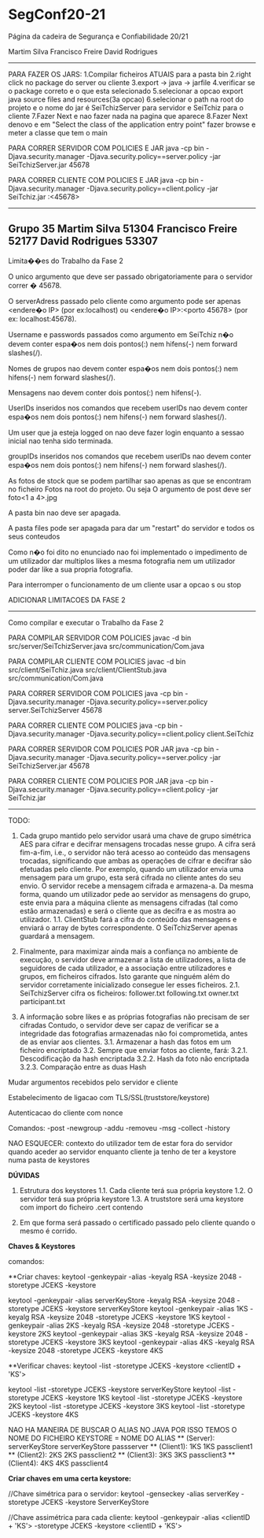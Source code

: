 # SegConf20-21
Página da cadeira de Segurança e Confiabilidade 20/21 

Martim Silva 
Francisco Freire
David Rodrigues


----------------------

PARA FAZER OS JARS:
1.Compilar ficheiros ATUAIS para a pasta bin
2.right click no package do server ou cliente
3.export -> java -> jarfile
4.verificar se o package correto e o que esta selecionado
5.selecionar a opcao export java source files and resources(3a opcao)
6.selecionar o path na root do projeto e o nome do jar é SeiTchizServer para servidor e SeiTchiz para o cliente
7.Fazer Next e nao fazer nada na pagina que aparece
8.Fazer Next denovo e em "Select the class of the application entry point" fazer browse
e meter a classe que tem o main

PARA CORRER SERVIDOR COM POLICIES E JAR
java -cp bin -Djava.security.manager -Djava.security.policy==server.policy -jar SeiTchizServer.jar 45678

PARA CORRER CLIENTE COM POLICIES E JAR
java -cp bin -Djava.security.manager -Djava.security.policy==client.policy -jar SeiTchiz.jar <IP>:<45678> <userID> <userPassword>


----------------------
Grupo 35
Martim Silva 51304
Francisco Freire 52177
David Rodrigues 53307
----------------------
Limita��es do Trabalho da Fase 2

O unico argumento que deve ser passado obrigatoriamente para o servidor correr � 45678.

O serverAdress passado pelo cliente como argumento pode ser apenas <endere�o IP> (por ex:localhost) ou <endere�o IP>:<porto 45678> (por ex: localhost:45678).

Username e passwords passados como argumento em SeiTchiz n�o devem conter espa�os nem dois pontos(:) nem hifens(-) nem forward slashes(/).

Nomes de grupos nao devem conter espa�os nem dois pontos(:) nem hifens(-) nem forward slashes(/).

Mensagens nao devem conter dois pontos(:) nem hifens(-).

UserIDs inseridos nos comandos que recebem userIDs nao devem conter espa�os nem dois pontos(:) nem hifens(-) nem forward slashes(/).

Um user que ja esteja logged on nao deve fazer login enquanto a sessao inicial nao tenha sido terminada.

groupIDs inseridos nos comandos que recebem userIDs nao devem conter espa�os nem dois pontos(:) nem hifens(-) nem forward slashes(/).

As fotos de stock que se podem partilhar sao apenas as que se encontram no ficheiro Fotos na root do projeto.
Ou seja O argumento <photo> de post deve ser foto<1 a 4>.jpg

A pasta bin nao deve ser apagada.

A pasta files pode ser apagada para dar um "restart" do servidor e todos os seus conteudos

Como n�o foi dito no enunciado nao foi implementado o impedimento de um utilizador dar multiplos likes a mesma fotografia nem um utilizador poder dar like a sua propria fotografia.

Para interromper o funcionamento de um cliente usar a opcao s ou stop

ADICIONAR LIMITACOES DA FASE 2

----------------------
Como compilar e executar o Trabalho da Fase 2

PARA COMPILAR SERVIDOR COM POLICIES
javac -d bin src/server/SeiTchizServer.java src/communication/Com.java

PARA COMPILAR CLIENTE COM POLICIES
javac -d bin src/client/SeiTchiz.java src/client/ClientStub.java src/communication/Com.java

PARA CORRER SERVIDOR COM POLICIES
java -cp bin -Djava.security.manager -Djava.security.policy==server.policy server.SeiTchizServer 45678 <keystore> <keystore-password>

PARA CORRER CLIENTE COM POLICIES
java -cp bin -Djava.security.manager -Djava.security.policy==client.policy client.SeiTchiz <serverAddress> <truststore> <keystore> <keystore-password> <clientID>

PARA CORRER SERVIDOR COM POLICIES POR JAR
java -cp bin -Djava.security.manager -Djava.security.policy==server.policy -jar SeiTchizServer.jar 45678 <keystore> <keystore-password>

PARA CORRER CLIENTE COM POLICIES POR JAR
java -cp bin -Djava.security.manager -Djava.security.policy==client.policy -jar SeiTchiz.jar <serverAddress> <truststore> <keystore> <keystore-password> <clientID>

----------------------

TODO:
1. Cada grupo mantido pelo servidor usará uma chave de grupo simétrica AES para cifrar e decifrar mensagens trocadas nesse grupo. A cifra será fim-a-fim, i.e., o servidor não terá acesso ao conteúdo das mensagens trocadas, significando que ambas as operações de cifrar e decifrar são efetuadas pelo cliente. Por exemplo, quando um utilizador envia uma mensagem para um grupo, esta será cifrada no cliente antes do seu envio. O servidor recebe a mensagem cifrada e armazena-a. Da mesma forma, quando um utilizador pede ao servidor as mensagens do grupo, este envia para a máquina cliente as mensagens cifradas (tal como estão armazenadas) e será o cliente que as decifra e as mostra ao utilizador.
    1.1. ClientStub fará a cifra do conteúdo das mensagens e enviará o array de bytes correspondente. O SeiTchizServer apenas guardará a mensagem. 

2. Finalmente, para maximizar ainda mais a confiança no ambiente de execução, o servidor deve armazenar a lista de utilizadores, a lista de seguidores de cada utilizador, e a associação entre utilizadores e grupos, em ficheiros cifrados. Isto garante que ninguém além do servidor corretamente inicializado consegue ler esses ficheiros. 
    2.1. SeiTchizServer cifra os ficheiros:
            follower.txt
            following.txt
            owner.txt
            participant.txt

3. A informação sobre likes e as próprias fotografias não precisam de ser cifradas Contudo, o servidor deve ser capaz de verificar se a integridade das fotografias armazenadas não foi comprometida, antes de as enviar aos clientes.
    3.1. Armazenar a hash das fotos em um ficheiro encriptado
    3.2. Sempre que enviar fotos ao cliente, fará: 
            3.2.1. Descodificação da hash encriptada
            3.2.2. Hash da foto não encriptada
            3.2.3. Comparação entre as duas Hash


Mudar argumentos recebidos pelo servidor e cliente

Estabelecimento de ligacao com TLS/SSL(truststore/keystore)

Autenticacao do cliente com nonce

Comandos:
	-post
	-newgroup
	-addu
	-removeu
	-msg
	-collect
	-history
	
NAO ESQUECER:
contexto do utilizador tem de estar fora do servidor
quando aceder ao servidor enquanto cliente ja tenho de ter a keystore numa pasta de keystores            

**DÚVIDAS**
1. Estrutura dos keystores
    1.1. Cada cliente terá sua própria keystore
    1.2. O servidor terá sua própria keystore
    1.3. A truststore será uma keystore com import do ficheiro .cert contendo 

2. Em que forma será passado o certificado passado pelo cliente quando o mesmo é corrido.


**Chaves & Keystores**

comandos:

**Criar chaves:
keytool -genkeypair -alias <ALIASDACHAVE> -keyalg RSA -keysize 2048 -storetype JCEKS -keystore <NOMEFICHEIROKEYSTORE>

keytool -genkeypair -alias serverKeyStore -keyalg RSA -keysize 2048 -storetype JCEKS -keystore serverKeyStore
keytool -genkeypair -alias 1KS -keyalg RSA -keysize 2048 -storetype JCEKS -keystore 1KS
keytool -genkeypair -alias 2KS -keyalg RSA -keysize 2048 -storetype JCEKS -keystore 2KS
keytool -genkeypair -alias 3KS -keyalg RSA -keysize 2048 -storetype JCEKS -keystore 3KS
keytool -genkeypair -alias 4KS -keyalg RSA -keysize 2048 -storetype JCEKS -keystore 4KS

**Verificar chaves:
keytool -list -storetype JCEKS -keystore <clientID + 'KS'>

keytool -list -storetype JCEKS -keystore serverKeyStore
keytool -list -storetype JCEKS -keystore 1KS
keytool -list -storetype JCEKS -keystore 2KS
keytool -list -storetype JCEKS -keystore 3KS
keytool -list -storetype JCEKS -keystore 4KS

NAO HA MANEIRA DE BUSCAR O ALIAS NO JAVA POR ISSO TEMOS O NOME DO FICHEIRO KEYSTORE = NOME DO ALIAS
**  (Server):      serverKeyStore   serverKeyStore      passserver
** (Client1):          1KS             1KS              passclient1
** (Client2):          2KS             2KS              passclient2
** (Client3):          3KS             3KS              passclient3
** (Client4):          4KS             4KS              passclient4
                  <keystore>          <alias>            <password>

**Criar chaves em uma certa keystore:**

//Chave simétrica para o servidor:
keytool -genseckey -alias serverKey -storetype JCEKS -keystore ServerKeyStore

//Chave assimétrica para cada cliente:
keytool -genkeypair -alias <clientID + 'KS'> -storetype JCEKS -keystore <clientID + 'KS'>
